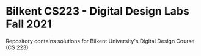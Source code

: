 # Bilkent CS223 - Digital Design Labs Fall 2021
Repository contains solutions for Bilkent University's Digital Design Course (CS 223)
